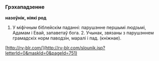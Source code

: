 ### Грэхападзенне
**назоўнік, ніякі род**

1. У міфічным біблейскім паданні: парушэнне першымі людзьмі, Адамам і Евай, запаветаў бога. 2. Учынак, звязаны з парушэннем грамадскіх норм паводзін, маралі і пад. (кніжнае).

<a rel="author">[http://rv-blr.com/](http://rv-blr.com/slounik.jsp?letterId=0&maskId=0&pageId=751)</a>
